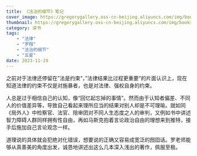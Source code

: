 ```yaml
---
title: 《法治的细节》笔记
cover_image: https://gregorygallery.oss-cn-beijing.aliyuncs.com/img/books.jpeg
thumbnail: https://gregorygallery.oss-cn-beijing.aliyuncs.com/img/books.jpeg
category: 读书
tags: 
    - "法律"
    - "罗翔"
    - "法治的细节"
    - "五星"
date: 2023-11-19
---
```


之前对于法律还停留在”法是约束“，”法律结果比过程更重要“的片面认识上，现在知道法律的约束不仅是对施暴者，也是对法律、强权自身的约束。

人总是过于相信自己的认知，像“回忆起忘掉的事情”。然而由于认知者偏差、不同人的价值差异等，导致自己看起来理所应当的结果对别人却是不可理喻。就如同《局外人》中检察官、法官、陪审团对不同人生态度之人的审判，又例如书中讲述智力障碍人群同样拥有性自由，再如马斯克抱着言论政治自由的理想来到推特，接手后施加自己言论观念一样。

道理说的具体就会犯绝对化错误，想要说的正确又容易成宽泛的囫囵话。罗老师能够从真善美的角度出发，诚恳地讲述出这么几本深入浅出的著作，佩服至极。